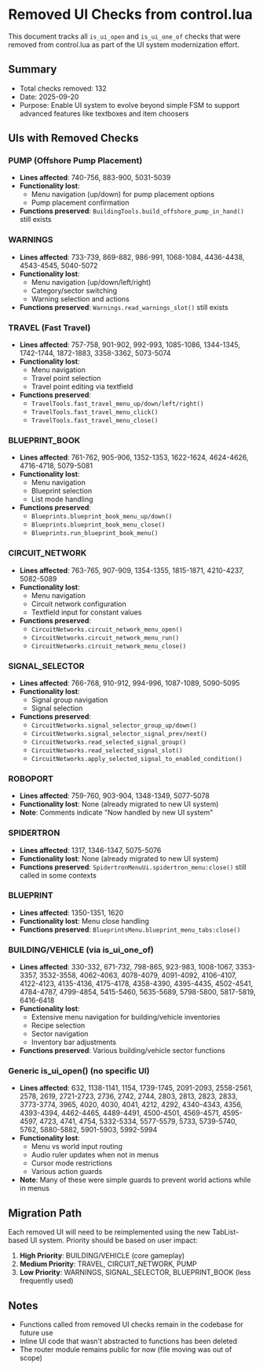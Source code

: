 # Removed UI Checks from control.lua

This document tracks all `is_ui_open` and `is_ui_one_of` checks that were removed from control.lua as part of the UI system modernization effort.

## Summary
- Total checks removed: 132
- Date: 2025-09-20
- Purpose: Enable UI system to evolve beyond simple FSM to support advanced features like textboxes and item choosers

## UIs with Removed Checks

### PUMP (Offshore Pump Placement)
- **Lines affected**: 740-756, 883-900, 5031-5039
- **Functionality lost**:
  - Menu navigation (up/down) for pump placement options
  - Pump placement confirmation
- **Functions preserved**: `BuildingTools.build_offshore_pump_in_hand()` still exists

### WARNINGS
- **Lines affected**: 733-739, 869-882, 986-991, 1068-1084, 4436-4438, 4543-4545, 5040-5072
- **Functionality lost**:
  - Menu navigation (up/down/left/right)
  - Category/sector switching
  - Warning selection and actions
- **Functions preserved**: `Warnings.read_warnings_slot()` still exists

### TRAVEL (Fast Travel)
- **Lines affected**: 757-758, 901-902, 992-993, 1085-1086, 1344-1345, 1742-1744, 1872-1883, 3358-3362, 5073-5074
- **Functionality lost**:
  - Menu navigation
  - Travel point selection
  - Travel point editing via textfield
- **Functions preserved**:
  - `TravelTools.fast_travel_menu_up/down/left/right()`
  - `TravelTools.fast_travel_menu_click()`
  - `TravelTools.fast_travel_menu_close()`

### BLUEPRINT_BOOK
- **Lines affected**: 761-762, 905-906, 1352-1353, 1622-1624, 4624-4626, 4716-4718, 5079-5081
- **Functionality lost**:
  - Menu navigation
  - Blueprint selection
  - List mode handling
- **Functions preserved**:
  - `Blueprints.blueprint_book_menu_up/down()`
  - `Blueprints.blueprint_book_menu_close()`
  - `Blueprints.run_blueprint_book_menu()`

### CIRCUIT_NETWORK
- **Lines affected**: 763-765, 907-909, 1354-1355, 1815-1871, 4210-4237, 5082-5089
- **Functionality lost**:
  - Menu navigation
  - Circuit network configuration
  - Textfield input for constant values
- **Functions preserved**:
  - `CircuitNetworks.circuit_network_menu_open()`
  - `CircuitNetworks.circuit_network_menu_run()`
  - `CircuitNetworks.circuit_network_menu_close()`

### SIGNAL_SELECTOR
- **Lines affected**: 766-768, 910-912, 994-996, 1087-1089, 5090-5095
- **Functionality lost**:
  - Signal group navigation
  - Signal selection
- **Functions preserved**:
  - `CircuitNetworks.signal_selector_group_up/down()`
  - `CircuitNetworks.signal_selector_signal_prev/next()`
  - `CircuitNetworks.read_selected_signal_group()`
  - `CircuitNetworks.read_selected_signal_slot()`
  - `CircuitNetworks.apply_selected_signal_to_enabled_condition()`

### ROBOPORT
- **Lines affected**: 759-760, 903-904, 1348-1349, 5077-5078
- **Functionality lost**: None (already migrated to new UI system)
- **Note**: Comments indicate "Now handled by new UI system"

### SPIDERTRON
- **Lines affected**: 1317, 1346-1347, 5075-5076
- **Functionality lost**: None (already migrated to new UI system)
- **Functions preserved**: `SpidertronMenuUi.spidertron_menu:close()` still called in some contexts

### BLUEPRINT
- **Lines affected**: 1350-1351, 1620
- **Functionality lost**: Menu close handling
- **Functions preserved**: `BlueprintsMenu.blueprint_menu_tabs:close()`

### BUILDING/VEHICLE (via is_ui_one_of)
- **Lines affected**: 330-332, 671-732, 798-865, 923-983, 1008-1067, 3353-3357, 3532-3558, 4062-4063, 4078-4079, 4091-4092, 4106-4107, 4122-4123, 4135-4136, 4175-4178, 4358-4390, 4395-4435, 4502-4541, 4784-4787, 4799-4854, 5415-5460, 5635-5689, 5798-5800, 5817-5819, 6416-6418
- **Functionality lost**:
  - Extensive menu navigation for building/vehicle inventories
  - Recipe selection
  - Sector navigation
  - Inventory bar adjustments
- **Functions preserved**: Various building/vehicle sector functions

### Generic is_ui_open() (no specific UI)
- **Lines affected**: 632, 1138-1141, 1154, 1739-1745, 2091-2093, 2558-2561, 2578, 2619, 2721-2723, 2736, 2742, 2744, 2803, 2813, 2823, 2833, 3773-3774, 3965, 4020, 4030, 4041, 4212, 4292, 4340-4343, 4356, 4393-4394, 4462-4465, 4489-4491, 4500-4501, 4569-4571, 4595-4597, 4723, 4741, 4754, 5332-5334, 5577-5579, 5733, 5739-5740, 5762, 5880-5882, 5901-5903, 5992-5994
- **Functionality lost**:
  - Menu vs world input routing
  - Audio ruler updates when not in menus
  - Cursor mode restrictions
  - Various action guards
- **Note**: Many of these were simple guards to prevent world actions while in menus

## Migration Path
Each removed UI will need to be reimplemented using the new TabList-based UI system. Priority should be based on user impact:

1. **High Priority**: BUILDING/VEHICLE (core gameplay)
2. **Medium Priority**: TRAVEL, CIRCUIT_NETWORK, PUMP
3. **Low Priority**: WARNINGS, SIGNAL_SELECTOR, BLUEPRINT_BOOK (less frequently used)

## Notes
- Functions called from removed UI checks remain in the codebase for future use
- Inline UI code that wasn't abstracted to functions has been deleted
- The router module remains public for now (file moving was out of scope)